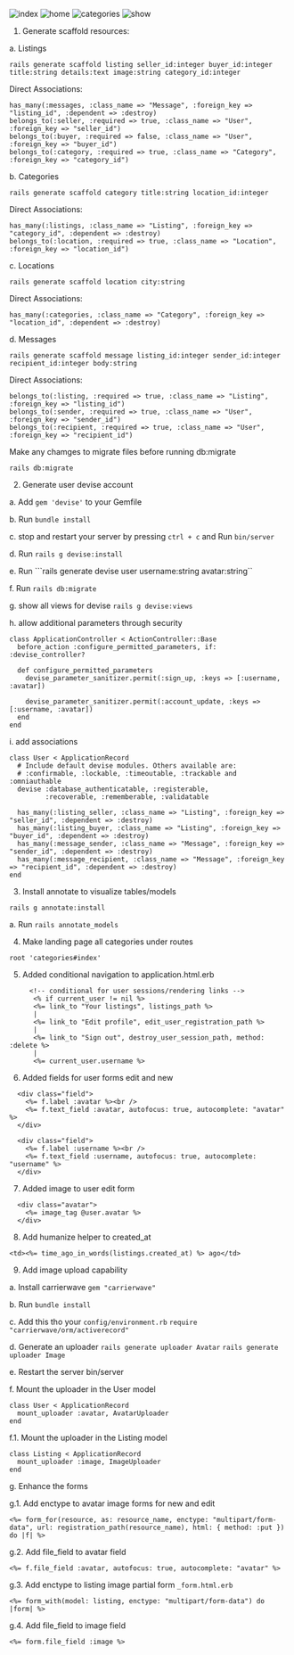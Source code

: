 ![index](https://user-images.githubusercontent.com/55994508/206535514-f5608a60-63ba-4ee4-9779-7e8d50530371.png)
![home](https://user-images.githubusercontent.com/55994508/206535532-0b0721b1-c771-405a-b32f-295cbb2d1966.png)
![categories](https://user-images.githubusercontent.com/55994508/206535554-9add02e7-4136-4a68-9296-d2ef23b21557.png)
![show](https://user-images.githubusercontent.com/55994508/206535581-c15a86a5-e4d1-4013-b8a2-8a815db3a589.png)

1. Generate scaffold resources:

a. Listings
```
rails generate scaffold listing seller_id:integer buyer_id:integer title:string details:text image:string category_id:integer
```

Direct Associations:
```
has_many(:messages, :class_name => "Message", :foreign_key => "listing_id", :dependent => :destroy)
belongs_to(:seller, :required => true, :class_name => "User", :foreign_key => "seller_id")
belongs_to(:buyer, :required => false, :class_name => "User", :foreign_key => "buyer_id")
belongs_to(:category, :required => true, :class_name => "Category", :foreign_key => "category_id")
```
b. Categories
```
rails generate scaffold category title:string location_id:integer
```
Direct Associations: 
```
has_many(:listings, :class_name => "Listing", :foreign_key => "category_id", :dependent => :destroy)
belongs_to(:location, :required => true, :class_name => "Location", :foreign_key => "location_id")
```
c. Locations
```
rails generate scaffold location city:string
```
Direct Associations: 
```
has_many(:categories, :class_name => "Category", :foreign_key => "location_id", :dependent => :destroy)
```
d. Messages
```
rails generate scaffold message listing_id:integer sender_id:integer recipient_id:integer body:string
```
Direct Associations: 
```
belongs_to(:listing, :required => true, :class_name => "Listing", :foreign_key => "listing_id")
belongs_to(:sender, :required => true, :class_name => "User", :foreign_key => "sender_id")
belongs_to(:recipient, :required => true, :class_name => "User", :foreign_key => "recipient_id")
```
Make any chamges to migrate files before running db:migrate
```
rails db:migrate
```
2. Generate user devise account 

a. Add ```gem 'devise'``` to your Gemfile

b. Run ```bundle install```

c. stop and restart your server by pressing ```ctrl + c``` and Run ```bin/server```

d. Run ```rails g devise:install```

e. Run ```rails generate devise user username:string avatar:string``

f. Run ```rails db:migrate```

g. show all views for devise 
   ```rails g devise:views```

h. allow additional parameters through security
```
class ApplicationController < ActionController::Base
  before_action :configure_permitted_parameters, if: :devise_controller?
  
  def configure_permitted_parameters
    devise_parameter_sanitizer.permit(:sign_up, :keys => [:username, :avatar])
    
    devise_parameter_sanitizer.permit(:account_update, :keys => [:username, :avatar])
  end
end
```
i. add associations
```
class User < ApplicationRecord
  # Include default devise modules. Others available are:
  # :confirmable, :lockable, :timeoutable, :trackable and :omniauthable
  devise :database_authenticatable, :registerable,
         :recoverable, :rememberable, :validatable

  has_many(:listing_seller, :class_name => "Listing", :foreign_key => "seller_id", :dependent => :destroy) 
  has_many(:listing_buyer, :class_name => "Listing", :foreign_key => "buyer_id", :dependent => :destroy)
  has_many(:message_sender, :class_name => "Message", :foreign_key => "sender_id", :dependent => :destroy)
  has_many(:message_recipient, :class_name => "Message", :foreign_key => "recipient_id", :dependent => :destroy)      
end
```
3. Install annotate to visualize tables/models
```
rails g annotate:install
```

a. Run ```rails annotate_models```

4. Make landing page all categories under routes
```
root 'categories#index'
```
5. Added conditional navigation to application.html.erb
```
     <!-- conditional for user sessions/rendering links -->
      <% if current_user != nil %>
      <%= link_to "Your listings", listings_path %>
      |
      <%= link_to "Edit profile", edit_user_registration_path %>
      |
      <%= link_to "Sign out", destroy_user_session_path, method: :delete %>
      |
      <%= current_user.username %>
```
6. Added fields for user forms edit and new
```
  <div class="field">
    <%= f.label :avatar %><br />
    <%= f.text_field :avatar, autofocus: true, autocomplete: "avatar" %>
  </div>

  <div class="field">
    <%= f.label :username %><br />
    <%= f.text_field :username, autofocus: true, autocomplete: "username" %>
  </div>
```
7. Added image to user edit form
```
  <div class="avatar">
    <%= image_tag @user.avatar %>
  </div>
```
8. Add humanize helper to created_at
```
<td><%= time_ago_in_words(listings.created_at) %> ago</td>
```
9. Add image upload capability

a. Install carrierwave
```gem "carrierwave"```

b. Run ```bundle install```

c. Add this tho your ```config/environment.rb```
``` require "carrierwave/orm/activerecord" ```

d. Generate an uploader
```rails generate uploader Avatar```
```rails generate uploader Image```

e. Restart the server bin/server

f. Mount the uploader in the User model
```
class User < ApplicationRecord
  mount_uploader :avatar, AvatarUploader
end
```
f.1. Mount the uploader in the Listing model
```
class Listing < ApplicationRecord
  mount_uploader :image, ImageUploader
end
```
g. Enhance the forms

g.1. Add enctype to avatar image forms for new and edit
```
<%= form_for(resource, as: resource_name, enctype: "multipart/form-data", url: registration_path(resource_name), html: { method: :put }) do |f| %>
```
g.2. Add file_field to avatar field
```
<%= f.file_field :avatar, autofocus: true, autocomplete: "avatar" %>
```
g.3. Add enctype to listing image partial form ```_form.html.erb```
```
<%= form_with(model: listing, enctype: "multipart/form-data") do |form| %>
```
g.4. Add file_field to image field
```
<%= form.file_field :image %>
```
